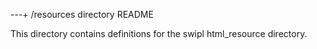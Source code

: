 ---+ /resources directory README

This directory contains definitions for the swipl html_resource directory.


 
 

 
 
 
 
 
 